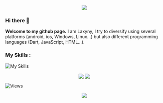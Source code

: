 <p align="center">
  <img src="https://readme-typing-svg.demolab.com?font=Fira+Code&size=20&duration=3000&pause=1000&color=00FF41&center=true&vCenter=true&width=900&lines=Accessing+GitHub+terminal+profile...;User%3A+Laxyny+%7C+Cross-platform+Engineer.;Skills%3A+HTML+%7C+CSS+%7C+Angular+%7C+Node.js+%7C+JS+%7C+Python+%7C+Dart+%7C+Flutter.;Welcome+to+my+digital+workspace" />
</p>

### Hi there 👋

**Welcome to my github page.**
I am Laxyny, I try to diversify using several platforms (android, ios, Windows, Linux...) but also different programming languages (Dart, JavaScript, HTML...).

### My Skills :

![My Skills](https://skillicons.dev/icons?i=html,css,angular,nodejs,js,py,dart,flutter)


<p align="center">
  <img align="center" src="https://github-readme-stats.vercel.app/api?username=laxyny&show_icons=true&theme=radical&hide_border=true&icon_color=00FF41&title_color=00FF41&text_color=ffffff" />
  <img align="center" src="https://github-readme-stats.vercel.app/api/top-langs/?username=laxyny&layout=donut&theme=radical&hide_border=true&title_color=00FF41&text_color=ffffff&card_width=480" />
</p>

![Views](https://komarev.com/ghpvc/?username=Laxyny&style=for-the-badge)


<p align="center">
  <img src="https://raw.githubusercontent.com/trinib/trinib/a5f17399d881c5651a89bfe4a621014b08346cf0/images/marquee.svg">
</p>
